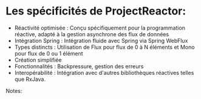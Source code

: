 <!-- .slide: -->

# Les spécificités de ProjectReactor:

* Réactivité optimisée : Conçu spécifiquement pour la programmation réactive, adapté à la gestion asynchrone des flux de données
* Intégration Spring : Intégration fluide avec Spring via Spring WebFlux
* Types distincts : Utilisation de Flux pour flux de 0 à N éléments et Mono pour flux de 0 ou 1 élément
* Création simplifiée
* Fonctionnalités : Backpressure, gestion des erreurs
* Interopérabilité : Intégration avec d'autres bibliothèques réactives telles que RxJava.


Notes:
